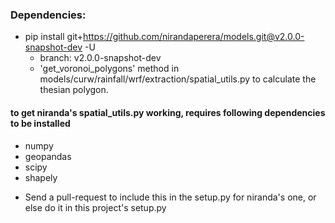 ### Dependencies:
- pip install git+https://github.com/nirandaperera/models.git@v2.0.0-snapshot-dev -U
    - branch: v2.0.0-snapshot-dev
    - 'get_voronoi_polygons' method in models/curw/rainfall/wrf/extraction/spatial_utils.py to calculate the thesian polygon.

#### to get niranda's spatial_utils.py working, requires following dependencies to be installed
- numpy
- geopandas
- scipy
- shapely
+ Send a pull-request to include this in the setup.py for niranda's one, or else do it in this project's setup.py
